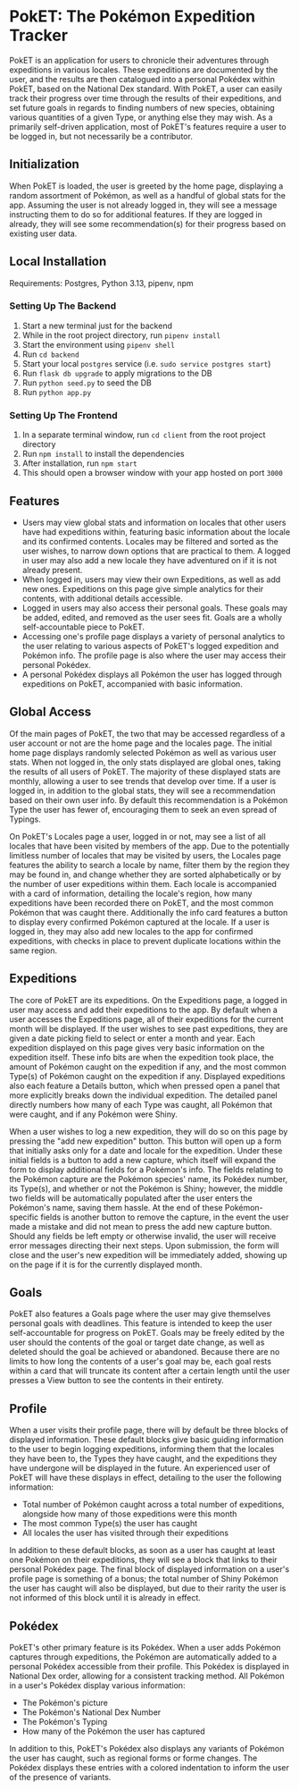 # PokET: The Pokémon Expedition Tracker

PokET is an application for users to chronicle their adventures through expeditions in various locales. These expeditions are documented by the user, and the results are then catalogued into a personal Pokédex within PokET, based on the National Dex standard. With PokET, a user can easily track their progress over time through the results of their expeditions, and set future goals in regards to finding numbers of new species, obtaining various quantities of a given Type, or anything else they may wish. As a primarily self-driven application, most of PokET's features require a user to be logged in, but not necessarily be a contributor.

## Initialization

When PokET is loaded, the user is greeted by the home page, displaying a random assortment of Pokémon, as well as a handful of global stats for the app. Assuming the user is not already logged in, they will see a message instructing them to do so for additional features. If they are logged in already, they will see some recommendation(s) for their progress based on existing user data.

## Local Installation
Requirements: Postgres, Python 3.13, pipenv, npm

### Setting Up The Backend
1. Start a new terminal just for the backend
2. While in the root project directory, run `pipenv install`
3. Start the environment using `pipenv shell`
4. Run `cd backend`
5. Start your local `postgres` service (i.e. `sudo service postgres start`)
6. Run `flask db upgrade` to apply migrations to the DB
7. Run `python seed.py` to seed the DB
8. Run `python app.py`

### Setting Up The Frontend

1. In a separate terminal window, run `cd client` from the root project directory
2. Run `npm install` to install the dependencies
3. After installation, run `npm start`
4. This should open a browser window with your app hosted on port `3000`

## Features

* Users may view global stats and information on locales that other users have had expeditions within, featuring basic information about the locale and its confirmed contents. Locales may be filtered and sorted as the user wishes, to narrow down options that are practical to them. A logged in user may also add a new locale they have adventured on if it is not already present.
* When logged in, users may view their own Expeditions, as well as add new ones. Expeditions on this page give simple analytics for their contents, with additional details accessible.
* Logged in users may also access their personal goals. These goals may be added, edited, and removed as the user sees fit. Goals are a wholly self-accountable piece to PokET.
* Accessing one's profile page displays a variety of personal analytics to the user relating to various aspects of PokET's logged expedition and Pokémon info. The profile page is also where the user may access their personal Pokédex.
* A personal Pokédex displays all Pokémon the user has logged through expeditions on PokET, accompanied with basic information.

## Global Access

Of the main pages of PokET, the two that may be accessed regardless of a user account or not are the home page and the locales page. The initial home page displays randomly selected Pokémon as well as various user stats. When not logged in, the only stats displayed are global ones, taking the results of all users of PokET. The majority of these displayed stats are monthly, allowing a user to see trends that develop over time. If a user is logged in, in addition to the global stats, they will see a recommendation based on their own user info. By default this recommendation is a Pokémon Type the user has fewer of, encouraging them to seek an even spread of Typings.

On PokET's Locales page a user, logged in or not, may see a list of all locales that have been visited by members of the app. Due to the potentially limitless number of locales that may be visited by users, the Locales page features the ability to search a locale by name, filter them by the region they may be found in, and change whether they are sorted alphabetically or by the number of user expeditions within them. Each locale is accompanied with a card of information, detailing the locale's region, how many expeditions have been recorded there on PokET, and the most common Pokémon that was caught there. Additionally the info card features a button to display every confirmed Pokémon captured at the locale. If a user is logged in, they may also add new locales to the app for confirmed expeditions, with checks in place to prevent duplicate locations within the same region.

## Expeditions

The core of PokET are its expeditions. On the Expeditions page, a logged in user may access and add their expeditions to the app. By default when a user accesses the Expeditions page, all of their expeditions for the current month will be displayed. If the user wishes to see past expeditions, they are given a date picking field to select or enter a month and year. Each expedition displayed on this page gives very basic information on the expedition itself. These info bits are when the expedition took place, the amount of Pokémon caught on the expedition if any, and the most common Type(s) of Pokémon caught on the expedition if any. Displayed expeditions also each feature a Details button, which when pressed open a panel that more explicitly breaks down the individual expedition. The detailed panel directly numbers how many of each Type was caught, all Pokémon that were caught, and if any Pokémon were Shiny.

When a user wishes to log a new expedition, they will do so on this page by pressing the "add new expedition" button. This button will open up a form that initially asks only for a date and locale for the expedition. Under these initial fields is a button to add a new capture, which itself will expand the form to display additional fields for a Pokémon's info. The fields relating to the Pokémon capture are the Pokémon species' name, its Pokédex number, its Type(s), and whether or not the Pokémon is Shiny; however, the middle two fields will be automatically populated after the user enters the Pokémon's name, saving them hassle. At the end of these Pokémon-specific fields is another button to remove the capture, in the event the user made a mistake and did not mean to press the add new capture button. Should any fields be left empty or otherwise invalid, the user will receive error messages directing their next steps. Upon submission, the form will close and the user's new expedition will be immediately added, showing up on the page if it is for the currently displayed month.

## Goals

PokET also features a Goals page where the user may give themselves personal goals with deadlines. This feature is intended to keep the user self-accountable for progress on PokET. Goals may be freely edited by the user should the contents of the goal or target date change, as well as deleted should the goal be achieved or abandoned. Because there are no limits to how long the contents of a user's goal may be, each goal rests within a card that will truncate its content after a certain length until the user presses a View button to see the contents in their entirety.

## Profile

When a user visits their profile page, there will by default be three blocks of displayed information. These default blocks give basic guiding information to the user to begin logging expeditions, informing them that the locales they have been to, the Types they have caught, and the expeditions they have undergone will be displayed in the future. An experienced user of PokET will have these displays in effect, detailing to the user the following information:
* Total number of Pokémon caught across a total number of expeditions, alongside how many of those expeditions were this month
* The most common Type(s) the user has caught
* All locales the user has visited through their expeditions

In addition to these default blocks, as soon as a user has caught at least one Pokémon on their expeditions, they will see a block that links to their personal Pokédex page. The final block of displayed information on a user's profile page is something of a bonus; the total number of Shiny Pokémon the user has caught will also be displayed, but due to their rarity the user is not informed of this block until it is already in effect.

## Pokédex

PokET's other primary feature is its Pokédex. When a user adds Pokémon captures through expeditions, the Pokémon are automatically added to a personal Pokédex accessible from their profile. This Pokédex is displayed in National Dex order, allowing for a consistent tracking method. All Pokémon in a user's Pokédex display various information:
* The Pokémon's picture
* The Pokémon's National Dex Number
* The Pokémon's Typing
* How many of the Pokémon the user has captured

In addition to this, PokET's Pokédex also displays any variants of Pokémon the user has caught, such as regional forms or forme changes. The Pokédex displays these entries with a colored indentation to inform the user of the presence of variants.